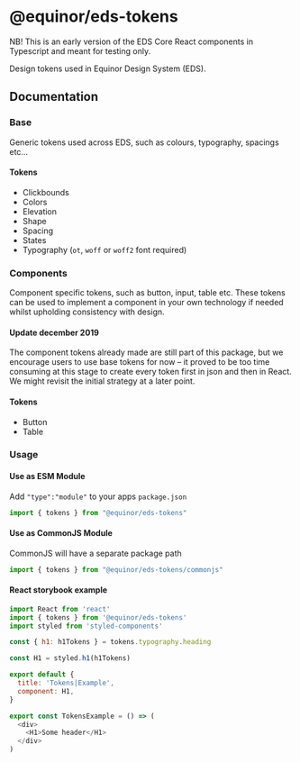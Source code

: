 # @equinor/eds-tokens

NB! This is an early version of the EDS Core React components in Typescript and meant for testing only.

Design tokens used in Equinor Design System (EDS).

## Documentation

### Base

Generic tokens used across EDS, such as colours, typography, spacings etc…

#### Tokens

- Clickbounds
- Colors
- Elevation
- Shape
- Spacing
- States
- Typography (`ot`, `woff` or `woff2` font required)

### Components

Component specific tokens, such as button, input, table etc. These tokens can be used to implement a component in your own technology if needed whilst upholding consistency with design.

#### Update december 2019

The component tokens already made are still part of this package, but we encourage users to use base tokens for now – it proved to be too time consuming at this stage to create every token first in json and then in React. We might revisit the initial strategy at a later point.

#### Tokens

- Button
- Table

### Usage

#### Use as ESM Module

Add `"type":"module"` to your apps `package.json`

```javascript
import { tokens } from "@equinor/eds-tokens"
```

#### Use as CommonJS Module

CommonJS will have a separate package path

```javascript
import { tokens } from "@equinor/eds-tokens/commonjs"
```

#### React storybook example

```js
import React from 'react'
import { tokens } from '@equinor/eds-tokens'
import styled from 'styled-components'

const { h1: h1Tokens } = tokens.typography.heading

const H1 = styled.h1(h1Tokens)

export default {
  title: 'Tokens|Example',
  component: H1,
}

export const TokensExample = () => (
  <div>
    <H1>Some header</H1>
  </div>
)

```

[design tokens]: https://css-tricks.com/what-are-design-tokens/
